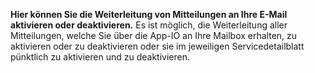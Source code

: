 **Hier können Sie die Weiterleitung von Mitteilungen an Ihre E-Mail aktivieren oder deaktivieren.**
Es ist möglich, die Weiterleitung aller Mitteilungen, welche Sie über die App-IO an Ihre Mailbox erhalten, zu aktivieren oder zu deaktivieren oder sie im jeweiligen Servicedetailblatt pünktlich zu aktivieren und zu deaktivieren.
